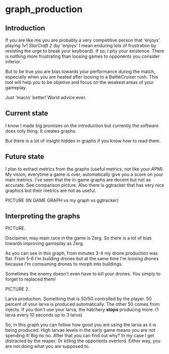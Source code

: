 # graph_production

## Introduction

If you are like me you are probably a very competitive person that 'enjoys' playing 1v1 _StarCraft 2_ 
(by 'enjoys' I mean enduring lots of frustration by resisting the urge to break your keyboard). 
If so, I pity your existence. There is nothing more frustrating than loosing games to opponents you consider inferior.

But to be true you are bias towards your performance during the match, especially when you are heated after loosing to a BattleCruiser rush. 
This tool will help you to be objetive and focus on the weakest areas of your gameplay.

Just 'macro' better! Worst advice ever.



## Current state

I know I made big promises on the introduction but currently the software does only thing. It creates graphs.

But there is a lot of insight hidden in graphs if you know how to read them. 

## Future state
I plan to extract metrics from the graphs (useful metrics, not like your APM). 
My vision, everytime a game is over, automatically give you a score on your main metrics. I've seen that the in-game graphs are decent but not as accurate. 
See comparison picture.
Also there is ggtracker that has very nice graphics but their metrics are not as useful.

PICTURE (IN GAME GRAPH vs my graph vs ggtracker)


## Interpreting the graphs

PICTURE.

Disclaimer, may main race in the game is Zerg. So there is a lot of bias towards improving gameplay as Zerg.

As you can see in this graph, from minutes 3-4 my drone production was flat. From 5-6 I'm building drones but at the same time I'm loosing drones because
I'm comsuming drones to morph into buildings.

Sometimes the enemy doesn't even have to kill your drones. You simply to forget to replaced them!

PICTURE 2.

Larva production. Something that is 50/50 controlled by the player. 50 percent of your larva is produced automatically. The other 50 comes from injects. If you don't use your larva, the
hatchery **stops** producing more. (1 larva every 10 seconds up to 3 larva)

So, in this graph you can follow how good you are using the larva as it is being produced. High larvae levels in the early game means you are not spending it! Big no no. 
After that you can find out why?
In my case I get distracted by the reaper. Or killing the opponents overlord. Either way, you are not doing what you are supposed to.





